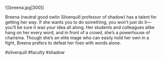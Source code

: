 ![[breena.jpg|300]]

Breena (neutral good owlin Silverquill professor of shadow) has a talent for getting her way. If she wants you to do something, you won’t just do it—you’ll be sure it was your idea all along. Her students and colleagues alike hang on her every word, and in front of a crowd, she’s a powerhouse of charisma. Though she’s an elite mage who can easily hold her own in a fight, Breena prefers to defeat her foes with words alone.

#silverquill
#faculty
#shadow